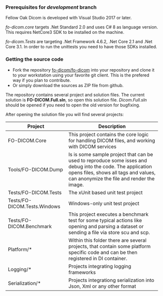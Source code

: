 ### Prerequisites for *development* branch

Fellow Oak Dicom is developed with Visual Studio 2017 or later. 

*fo-dicom.core* targets .Net Standard 2.0 and uses C# 8 as language version. This requires NetCore3 SDK to be installed on the machine.

*fo-dicom.Tests* are targeting .Net Framework 4.6.2, .Net Core 2.1 and .Net Core 3.1. In order to run the unittests you need to have those SDKs installed.


### Getting the source code

- Fork the repository [fo-dicom/fo-dicom](https://github.com/fo-dicom/fo-dicom) into your repository and clone it to your workstation using your favorite git client. This is the prefered way if you plan to contribute.
- Or simply download the sources as ZIP file from github.

The repository contains several project and solution files. The current solution is **FO-DICOM.Full.sln**, so open this solution file. *Dicom.Full.sln* should be opened if you need to open the old version for bugfixing.

After opening the solution file you will find several projects:

Project | Description
----------- | ------------
FO-DICOM.Core | This project contains the core logic for handling DICOM files, and working with DICOM services
Tools/FO-DICOM.Dump | Is is some sample project that can be used to reproduce some isses and debug into the code. The application opens files, shows all tags and values, can anonymize the file and render the image.
Tests/FO-DICOM.Tests | The xUnit based unit test project
Tests/FO-DICOM.Tests.Windows | Windows-only unit test project
Tests/FO-DICOM.Benchmark | This project executes a benchmark test for some typical actions like opening and parsing a dataset or sending a file via store scu and scp.
Platform/* | Within this folder there are several projects, that contain some platform specific code and can be then registered in DI container.
Logging/* | Projects integrating logging frameworks
Serialization/* | Projects integrationg serialization into Json, Xml or any other format



